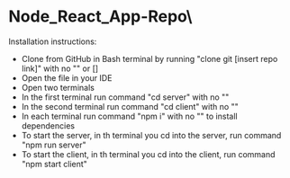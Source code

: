 # Node_React_App-Repo\
Installation instructions:
- Clone from GitHub in Bash terminal by running "clone git [insert repo link]" with no "" or []
- Open the file in your IDE
- Open two terminals
- In the first terminal run command "cd server" with no ""
- In the second terminal run command "cd client" with no ""
- In each terminal run command "npm i" with no "" to install dependencies
- To start the server, in th terminal you cd into the server, run command "npm run server"
- To start the client, in th terminal you cd into the client, run command "npm start client"